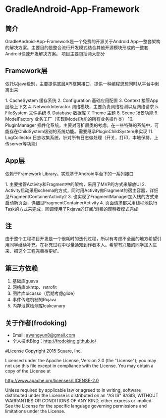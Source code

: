 GradleAndroid-App-Framework
===========================

## 简介

GradleAndroid-App-Framework是一个免费的开源关于Android  App一整套架构的解决方案。主要目的是整合流行开发模式结合其他开源模块形成的一整套Android快速开发解决方案。
项目主要包括两大部分

## Framework层
   <p>依托以java级别，主要提供底层API框架接口，提供一种编程思想同时从平台中剥离出来</p>
1. CacheSystem 缓存系统
2. Configuration  基础应用配置
3. Context 接管App层级上下文
4. NetworkInteractor  网络模块，主要负责网络检测以及网络请求
5. FileSystem  文件系统
6. Database   数据库
7. Theme   主题
8. Scene   场景功能
9. ModelFactory    业务工厂（实现IModel功能的所有业务操作类）
10. PluginManager   插件化系统，主要对可扩展类的考虑。在一些特殊的系统中，可能存在ChildSystem级别的系统功能。需要继承PluginChildSystem来实现
11. LogCollector    日志收集系统，针对所有日志做处理（开关，打印，本地保持，上传server等功能）

## App层
   <p>依赖于Framework Library。实现基于Android平台下的一系列接口</p>
1. 主要接管Activity和Fragment中的架构，采用了MVP的方式来解放UI
2. Activity启动采用schema的方式，同时用Activity做Fragment的宿主容器，详细见FragmentContainerActivity2
3. 也实现了FragmentManager加入栈的方式来启动新页面，详细见FragmentContainerActivity
4. 页面请求都采用线程池执行Task的方式来完成，回调使用了Rxjava的订阅/消费的观察者模式完成

## 注
由于整个工程项目开发是一个很耗时的迭代过程，所以有考虑不全面的地方希望引用同学继续补充。在补充过程中尽量通知到作者本人。希望有兴趣的同学加入进来，把这个工程完善得更好。

## 第三方依赖
1. 基础库guava
2. 网络库okhttp、retrofit
3. 图片库picasso（后期考虑glide）
4. 事件传递机制的Rxjava
5. 内存泄露检测库leakcanary

## 关于作者(frodoking)
* Email: awangyun8@gmail.com
* 个人技术Blog：http://frodoking.github.io/

#License
Copyright 2015 Square, Inc.

Licensed under the Apache License, Version 2.0 (the "License");
you may not use this file except in compliance with the License.
You may obtain a copy of the License at

   http://www.apache.org/licenses/LICENSE-2.0

Unless required by applicable law or agreed to in writing, software
distributed under the License is distributed on an "AS IS" BASIS,
WITHOUT WARRANTIES OR CONDITIONS OF ANY KIND, either express or implied.
See the License for the specific language governing permissions and
limitations under the License.